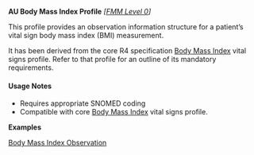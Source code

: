 **AU Body Mass Index Profile** *[[FMM Level 0](guidance.html)]*

This profile provides an observation information structure for a patient’s vital sign body mass index (BMI) measurement.

It has been derived from the core R4 specification [Body Mass Index](http://hl7.org/fhir/StructureDefinition/bmi) vital signs profile. 
Refer to that profile for an outline of its mandatory requirements.


#### Usage Notes
* Requires appropriate SNOMED coding
* Compatible with core [Body Mass Index](http://hl7.org/fhir/StructureDefinition/bmi) vital signs profile.

**Examples**

[Body Mass Index Observation](Observation-bmi-example0.html)